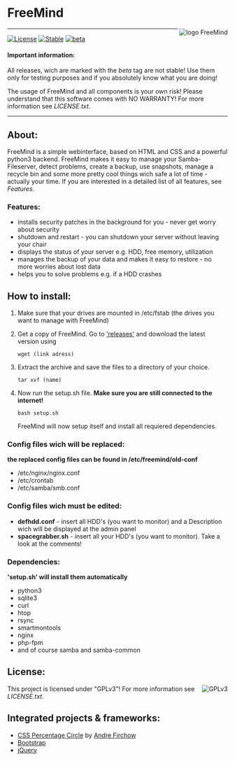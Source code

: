 # FreeMind

<img align="right" src="https://github.com/technikamateur/FreeMind/blob/master/logo/linux-server-128px.png" alt="logo FreeMind">

***

[![License](https://img.shields.io/badge/License-GPLv3-blue.svg)](https://www.gnu.org/licenses/gpl.txt)
[![Stable](https://img.shields.io/badge/Stable%20Version-1.0-green.svg)](https://github.com/technikamateur/FreeMind/releases)
[![beta](https://img.shields.io/badge/Beta%20Version-1.0-yellow.svg)](https://github.com/technikamateur/FreeMind/releases)

#### Important information:
All releases, wich are marked with the *beta* tag are not stable! Use them only for testing purposes and if you absolutely know what you are doing!

The usage of FreeMind and all components is your own risk! Please understand that this software comes with NO WARRANTY! For more information see *LICENSE.txt*.

***

## About:
FreeMind is a simple webinterface, based on HTML and CSS and a powerful python3 backend. FreeMind makes it easy to manage your Samba-Fileserver, detect problems, create a backup, use snapshots, manage a recycle bin and some more pretty cool things wich safe a lot of time - actually your time. If you are interested in a detailed list of all features, see *Features*.

### Features:
- installs security patches in the background for you - never get worry about security
- shutdown and restart - you can shutdown your server without leaving your chair
- displays the status of your server e.g. HDD, free memory, utilization
- manages the backup of your data and makes it easy to restore - no more worries about lost data
- helps you to solve problems e.g. if a HDD crashes

## How to install:
1. Make sure that your drives are mounted in /etc/fstab (the drives you want to manage with FreeMind)
2. Get a copy of FreeMind. Go to ['releases'](https://github.com/technikamateur/FreeMind/releases) and download the latest version using

    `wget (link adress)`

3. Extract the archive and save the files to a directory of your choice.

    `tar xvf (name)`

4. Now run the setup.sh file. **Make sure you are still connected to the internet!** 

    `bash setup.sh`

   FreeMind will now setup itself and install all requiered dependencies.

### Config files wich will be replaced:
**the replaced config files can be found in /etc/freemind/old-conf**
- /etc/nginx/nginx.conf
- /etc/crontab
- /etc/samba/smb.conf

### Config files wich must be edited:
- **defhdd.conf** - insert all HDD's (you want to monitor) and a Description wich will be displayed at the admin panel
- **spacegrabber.sh** - insert all your HDD's (you want to monitor). Take a look at the comments!

### Dependencies:
**'setup.sh' will install them automatically**
- python3
- sqlite3
- curl
- htop
- rsync
- smartmontools
- nginx
- php-fpm
- and of course samba and samba-common

## License:
<img align="right" src="https://github.com/technikamateur/FreeMind/blob/master/gplv3.png" alt="GPLv3">

This project is licensed under "GPLv3"! For more information see *LICENSE.txt*.

## Integrated projects & frameworks:
- [CSS Percentage Circle](http://circle.firchow.net/) by [Andre Firchow](https://github.com/andrefirchow)
- [Bootstrap](https://github.com/twbs/bootstrap)
- [jQuery](https://github.com/jquery/jquery)
